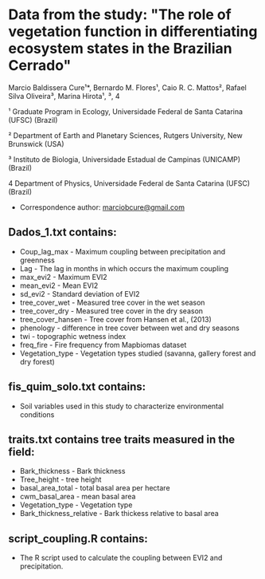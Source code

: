 # Data from the study: "The role of vegetation function in differentiating ecosystem states in the Brazilian Cerrado"

Marcio Baldissera Cure¹*, Bernardo M. Flores¹, Caio R. C. Mattos², Rafael Silva Oliveira³, Marina Hirota¹, ³, 4

¹ Graduate Program in Ecology, Universidade Federal de Santa Catarina (UFSC) (Brazil)

² Department of Earth and Planetary Sciences, Rutgers University, New Brunswick (USA)

³ Instituto de Biologia, Universidade Estadual de Campinas (UNICAMP) (Brazil)

4 Department of Physics, Universidade Federal de Santa Catarina (UFSC) (Brazil)

* Correspondence author: marciobcure@gmail.com

## Dados_1.txt contains:

- Coup_lag_max - Maximum coupling between precipitation and greenness
- Lag - The lag in months in which occurs the maximum coupling
- max_evi2 - Maximum EVI2
- mean_evi2 - Mean EVI2
- sd_evi2 - Standard deviation of EVI2
- tree_cover_wet - Measured tree cover in the wet season
- tree_cover_dry - Measured tree cover in the dry season
- tree_cover_hansen - Tree cover from Hansen et al., (2013)
- phenology - difference in tree cover between wet and dry seasons
- twi - topographic wetness index
- freq_fire - Fire frequency from Mapbiomas dataset
- Vegetation_type - Vegetation types studied (savanna, gallery forest and dry forest)

## fis_quim_solo.txt contains:

- Soil variables used in this study to characterize environmental conditions

## traits.txt contains tree traits measured in the field:

- Bark_thickness - Bark thickness
- Tree_height - tree height
- basal_area_total - total basal area per hectare
- cwm_basal_area - mean basal area
- Vegetation_type - Vegetation type
- Bark_thickness_relative - Bark thickess relative to basal area

## script_coupling.R contains:

- The R script used to calculate the coupling between EVI2 and precipitation.

